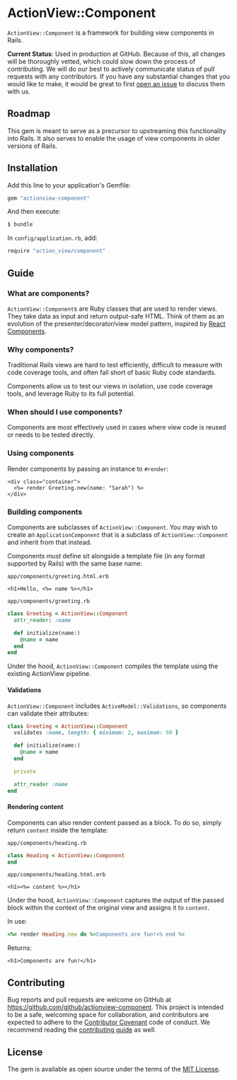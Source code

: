 # ActionView::Component
`ActionView::Component` is a framework for building view components in Rails.

**Current Status**: Used in production at GitHub. Because of this, all changes will be thoroughly vetted, which could slow down the process of contributing. We will do our best to actively communicate status of pull requests with any contributors. If you have any substantial changes that you would like to make, it would be great to first [open an issue](http://github.com/github/actionview-component/issues/new) to discuss them with us.

## Roadmap

This gem is meant to serve as a precursor to upstreaming this functionality into Rails. It also serves to enable the usage of view components in older versions of Rails.

## Installation
Add this line to your application's Gemfile:

```ruby
gem "actionview-component"
```

And then execute:
```bash
$ bundle
```

In `config/application.rb`, add:

```bash
require "action_view/component"
```

## Guide

### What are components?

`ActionView::Component`s are Ruby classes that are used to render views. They take data as input and return output-safe HTML. Think of them as an evolution of the presenter/decorator/view model pattern, inspired by [React Components](https://reactjs.org/docs/react-component.html).

### Why components?

Traditional Rails views are hard to test efficiently, difficult to measure with code coverage tools, and often fall short of basic Ruby code standards.

Components allow us to test our views in isolation, use code coverage tools, and leverage Ruby to its full potential.

### When should I use components?

Components are most effectively used in cases where view code is reused or needs to be tested directly.

### Using components

Render components by passing an instance to `#render`:

```erb
<div class="container">
  <%= render Greeting.new(name: "Sarah") %>
</div>
```

### Building components

Components are subclasses of `ActionView::Component`. You may wish to create an `ApplicationComponent` that is a subclass of `ActionView::Component` and inherit from that instead.

Components _must_ define sit alongside a template file (in any format supported by Rails) with the same base name:

`app/components/greeting.html.erb`
```erb
<h1>Hello, <%= name %></h1>
```

`app/components/greeting.rb`
```ruby
class Greeting < ActionView::Component
  attr_reader: :name

  def initialize(name:)
    @name = name
  end
end
```

Under the hood, `ActionView::Component` compiles the template using the existing ActionView pipeline.

#### Validations

`ActionView::Component` includes `ActiveModel::Validations`, so components can validate their attributes:

```ruby
class Greeting < ActionView::Component
  validates :name, length: { minimum: 2, maximum: 50 }

  def initialize(name:)
    @name = name
  end

  private

  attr_reader :name
end
```

#### Rendering content

Components can also render content passed as a block. To do so, simply return `content` inside the template:

`app/components/heading.rb`
```ruby
class Heading < ActionView::Component
end
```

`app/components/heading.html.erb`
```erb
<h1><%= content %></h1>
```

Under the hood, `ActionView::Component` captures the output of the passed block within the context of the original view and assigns it to `content`.

In use:

```ruby
<%= render Heading.new do %>Components are fun!<% end %>
```

Returns:

`<h1>Components are fun!</h1>`

## Contributing

Bug reports and pull requests are welcome on GitHub at https://github.com/github/actionview-component. This project is intended to be a safe, welcoming space for collaboration, and contributors are expected to adhere to the [Contributor Covenant](http://contributor-covenant.org) code of conduct. We recommend reading the [contributing guide](./CONTRIBUTING.md) as well.

## License

The gem is available as open source under the terms of the [MIT License](http://opensource.org/licenses/MIT).
